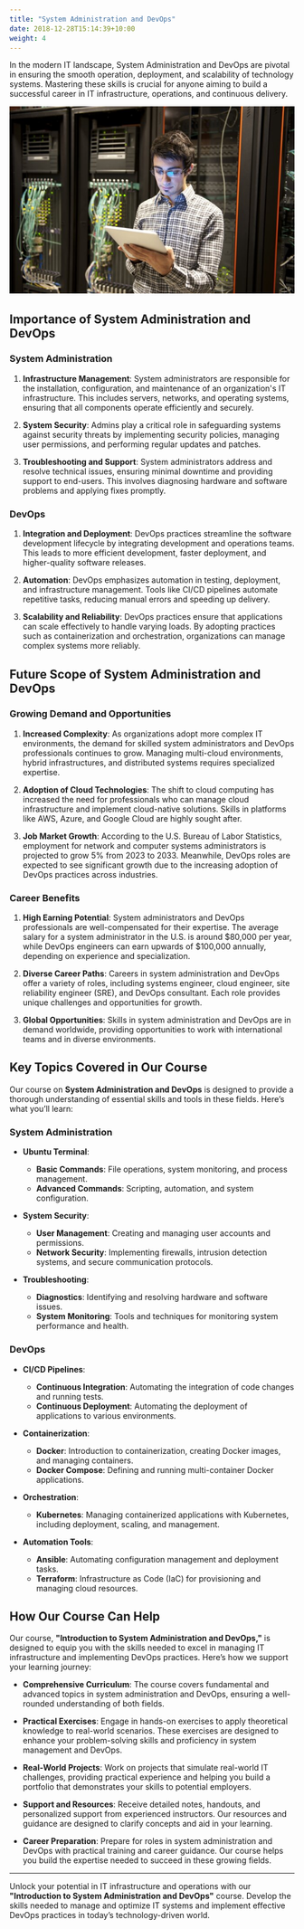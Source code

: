 ```yaml
---
title: "System Administration and DevOps"
date: 2018-12-28T15:14:39+10:00
weight: 4
---
```


In the modern IT landscape, System Administration and DevOps are pivotal in ensuring the smooth operation, deployment, and scalability of technology systems. Mastering these skills is crucial for anyone aiming to build a successful career in IT infrastructure, operations, and continuous delivery.


![System Admin and DevOps](/images/sys_admin.jpg)

## Importance of System Administration and DevOps

### **System Administration**

1. **Infrastructure Management**: System administrators are responsible for the installation, configuration, and maintenance of an organization's IT infrastructure. This includes servers, networks, and operating systems, ensuring that all components operate efficiently and securely.

2. **System Security**: Admins play a critical role in safeguarding systems against security threats by implementing security policies, managing user permissions, and performing regular updates and patches.

3. **Troubleshooting and Support**: System administrators address and resolve technical issues, ensuring minimal downtime and providing support to end-users. This involves diagnosing hardware and software problems and applying fixes promptly.

### **DevOps**

1. **Integration and Deployment**: DevOps practices streamline the software development lifecycle by integrating development and operations teams. This leads to more efficient development, faster deployment, and higher-quality software releases.

2. **Automation**: DevOps emphasizes automation in testing, deployment, and infrastructure management. Tools like CI/CD pipelines automate repetitive tasks, reducing manual errors and speeding up delivery.

3. **Scalability and Reliability**: DevOps practices ensure that applications can scale effectively to handle varying loads. By adopting practices such as containerization and orchestration, organizations can manage complex systems more reliably.

## Future Scope of System Administration and DevOps

### **Growing Demand and Opportunities**

1. **Increased Complexity**: As organizations adopt more complex IT environments, the demand for skilled system administrators and DevOps professionals continues to grow. Managing multi-cloud environments, hybrid infrastructures, and distributed systems requires specialized expertise.

2. **Adoption of Cloud Technologies**: The shift to cloud computing has increased the need for professionals who can manage cloud infrastructure and implement cloud-native solutions. Skills in platforms like AWS, Azure, and Google Cloud are highly sought after.

3. **Job Market Growth**: According to the U.S. Bureau of Labor Statistics, employment for network and computer systems administrators is projected to grow 5% from 2023 to 2033. Meanwhile, DevOps roles are expected to see significant growth due to the increasing adoption of DevOps practices across industries.

### **Career Benefits**

1. **High Earning Potential**: System administrators and DevOps professionals are well-compensated for their expertise. The average salary for a system administrator in the U.S. is around $80,000 per year, while DevOps engineers can earn upwards of $100,000 annually, depending on experience and specialization.

2. **Diverse Career Paths**: Careers in system administration and DevOps offer a variety of roles, including systems engineer, cloud engineer, site reliability engineer (SRE), and DevOps consultant. Each role provides unique challenges and opportunities for growth.

3. **Global Opportunities**: Skills in system administration and DevOps are in demand worldwide, providing opportunities to work with international teams and in diverse environments.

## Key Topics Covered in Our Course

Our course on **System Administration and DevOps** is designed to provide a thorough understanding of essential skills and tools in these fields. Here’s what you’ll learn:

### **System Administration**

- **Ubuntu Terminal**:
  - **Basic Commands**: File operations, system monitoring, and process management.
  - **Advanced Commands**: Scripting, automation, and system configuration.

- **System Security**:
  - **User Management**: Creating and managing user accounts and permissions.
  - **Network Security**: Implementing firewalls, intrusion detection systems, and secure communication protocols.

- **Troubleshooting**:
  - **Diagnostics**: Identifying and resolving hardware and software issues.
  - **System Monitoring**: Tools and techniques for monitoring system performance and health.

### **DevOps**

- **CI/CD Pipelines**:
  - **Continuous Integration**: Automating the integration of code changes and running tests.
  - **Continuous Deployment**: Automating the deployment of applications to various environments.

- **Containerization**:
  - **Docker**: Introduction to containerization, creating Docker images, and managing containers.
  - **Docker Compose**: Defining and running multi-container Docker applications.

- **Orchestration**:
  - **Kubernetes**: Managing containerized applications with Kubernetes, including deployment, scaling, and management.

- **Automation Tools**:
  - **Ansible**: Automating configuration management and deployment tasks.
  - **Terraform**: Infrastructure as Code (IaC) for provisioning and managing cloud resources.

## How Our Course Can Help

Our course, **"Introduction to System Administration and DevOps,"** is designed to equip you with the skills needed to excel in managing IT infrastructure and implementing DevOps practices. Here’s how we support your learning journey:

- **Comprehensive Curriculum**: The course covers fundamental and advanced topics in system administration and DevOps, ensuring a well-rounded understanding of both fields.

- **Practical Exercises**: Engage in hands-on exercises to apply theoretical knowledge to real-world scenarios. These exercises are designed to enhance your problem-solving skills and proficiency in system management and DevOps.

- **Real-World Projects**: Work on projects that simulate real-world IT challenges, providing practical experience and helping you build a portfolio that demonstrates your skills to potential employers.

- **Support and Resources**: Receive detailed notes, handouts, and personalized support from experienced instructors. Our resources and guidance are designed to clarify concepts and aid in your learning.

- **Career Preparation**: Prepare for roles in system administration and DevOps with practical training and career guidance. Our course helps you build the expertise needed to succeed in these growing fields.

---

Unlock your potential in IT infrastructure and operations with our **"Introduction to System Administration and DevOps"** course. Develop the skills needed to manage and optimize IT systems and implement effective DevOps practices in today’s technology-driven world.
